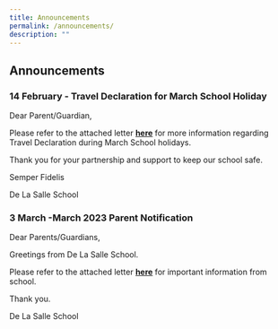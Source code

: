```yaml
---
title: Announcements
permalink: /announcements/
description: ""
---
```



## Announcements

### 14 February - Travel Declaration for March School Holiday


Dear Parent/Guardian,

Please refer to the attached letter [**here**](/files/14%20Feb%202023%20travel%20declaration%20hard%20copy.pdf) for more information regarding Travel Declaration during March School holidays.

Thank you for your partnership and support to keep our school safe.

Semper Fidelis

De La Salle School

### 3 March -March 2023 Parent Notification


Dear Parents/Guardians,

  

Greetings from De La Salle School.

  

Please refer to the attached letter [**here**](/files/3%20Mar%202023%20PN.pdf) for important information from school. 

  

Thank you.

  

De La Salle School